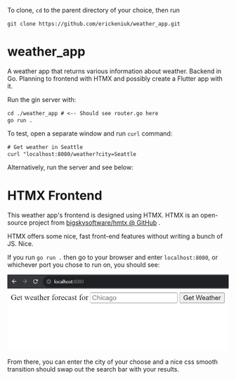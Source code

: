 To clone, `cd` to the parent directory of your choice, then run

```
git clone https://github.com/erickeniuk/weather_app.git
```

# weather_app
A weather app that returns various information about weather. Backend in Go. Planning to frontend with HTMX and possibly create a Flutter app with it.

Run the gin server with:

```
cd ./weather_app # <-- Should see router.go here
go run .
```

To test, open a separate window and run `curl` command:

```
# Get weather in Seattle
curl "localhost:8080/weather?city=Seattle
```

Alternatively, run the server and see below:

# HTMX Frontend
This weather app's frontend is designed using HTMX. HTMX is an open-source project from [bigskysoftware/hmtx @ GitHub](https://github.com/bigskysoftware/htmx) .

HTMX offers some nice, fast front-end features without writing a bunch of JS. Nice.

If you run `go run .` then go to your browser and enter `localhost:8080`, or whichever port you chose to run on, you should see:

![Basic Front End](./assets/basic_frontend_v1.png)

From there, you can enter the city of your choose and a nice css smooth transition should swap out the search bar with your results.